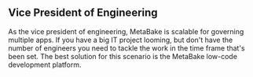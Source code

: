 ## Vice President of Engineering

As the vice president of engineering, MetaBake is scalable for governing multiple apps. If you have a big IT project looming, but don't have the number of engineers you need to tackle the work in the time frame that's been set. The best solution for this scenario is the MetaBake low-code development platform.

